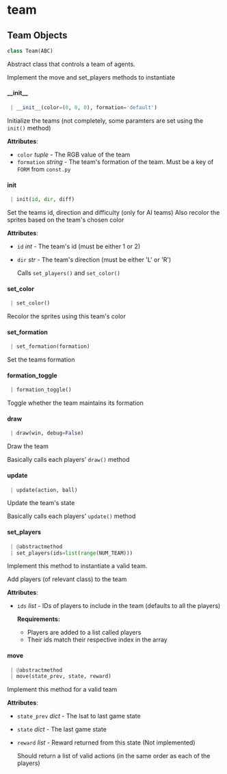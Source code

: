 <a name="team"></a>
# team

<a name="team.Team"></a>
## Team Objects

```python
class Team(ABC)
```

Abstract class that controls a team of agents.

Implement the move and set_players methods to instantiate

<a name="team.Team.__init__"></a>
#### \_\_init\_\_

```python
 | __init__(color=(0, 0, 0), formation='default')
```

Initialize the teams (not completely, some paramters are set using the ```init()``` method)

**Attributes**:

- `color` _tuple_ - The RGB value of the team
- `formation` _string_ - The team's formation of the team. Must be a key of ```FORM``` from ```const.py```

<a name="team.Team.init"></a>
#### init

```python
 | init(id, dir, diff)
```

Set the teams id, direction and difficulty (only for AI teams)
Also recolor the sprites based on the team's chosen color

**Attributes**:

- `id` _int_ - The team's id (must be either 1 or 2)
- `dir` _str_ - The team's direction (must be either 'L' or 'R')
  
  Calls ```set_players()``` and ```set_color()```

<a name="team.Team.set_color"></a>
#### set\_color

```python
 | set_color()
```

Recolor the sprites using this team's color

<a name="team.Team.set_formation"></a>
#### set\_formation

```python
 | set_formation(formation)
```

Set the teams formation

<a name="team.Team.formation_toggle"></a>
#### formation\_toggle

```python
 | formation_toggle()
```

Toggle whether the team maintains its formation

<a name="team.Team.draw"></a>
#### draw

```python
 | draw(win, debug=False)
```

Draw the team

Basically calls each players' ```draw()``` method

<a name="team.Team.update"></a>
#### update

```python
 | update(action, ball)
```

Update the team's state

Basically calls each players' ```update()``` method

<a name="team.Team.set_players"></a>
#### set\_players

```python
 | @abstractmethod
 | set_players(ids=list(range(NUM_TEAM)))
```

Implement this method to instantiate a valid team.

Add players (of relevant class) to the team

**Attributes**:

- `ids` _list_ - IDs of players to include in the team (defaults to all the players)
  
  **Requirements:**
  
  * Players are added to a list called players
  * Their ids match their respective index in the array

<a name="team.Team.move"></a>
#### move

```python
 | @abstractmethod
 | move(state_prev, state, reward)
```

Implement this method for a valid team

**Attributes**:

- `state_prev` _dict_ - The lsat to last game state
- `state` _dict_ - The last game state
- `reward` _list_ - Reward returned from this state (Not implemented)
  
  Should return a list of valid actions (in the same order as each of the players)

